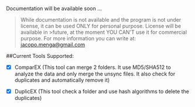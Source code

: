 Documentation will be available soon ...

>While documentation is not available and the program is not under license, it can be used ONLY for personal purpose. License will be available in >future, at the moment YOU CAN'T use it for commercial purpose. For more information you can write at: jacopo.menga@gmail.com

##Current Tools Supported:

-[x] ComparEX (This tool can merge 2 folders. It use MD5/SHA512 to analyze the data and only merge the unsync files. It also check for duplicates and automatically remove it)

-[x] DuplicEX (This tool check a folder and use hash algorithms to delete the duplicates)